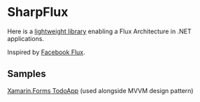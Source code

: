 # SharpFlux

Here is a [lightweight library](https://github.com/samih7/SharpFlux/tree/master/SharpFlux/SharpFlux) enabling a Flux Architecture in .NET applications. 

Inspired by [Facebook Flux](https://github.com/facebook/flux/).

## Samples
[Xamarin.Forms TodoApp](https://github.com/samih7/SharpFlux/tree/master/SharpFlux/TodoApp) (used alongside MVVM design pattern)
